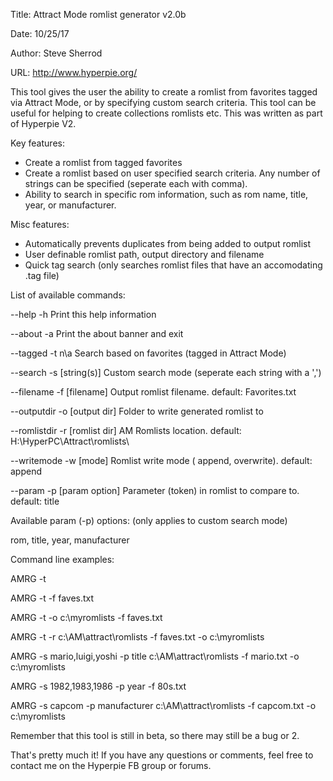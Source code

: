 Title: Attract Mode romlist generator v2.0b

Date: 10/25/17

Author: Steve Sherrod

URL: http://www.hyperpie.org/

This tool gives the user the ability to create a romlist from favorites tagged via Attract Mode, or by
specifying custom search criteria. This tool can be useful for helping to create collections romlists etc.
This was written as part of Hyperpie V2.

Key features:

- Create a romlist from tagged favorites
- Create a romlist based on user specified search criteria. Any number of strings can be specified (seperate each with comma).
- Ability to search in specific rom information, such as rom name, title, year, or manufacturer.

Misc features:

- Automatically prevents duplicates from being added to output romlist
- User definable romlist path, output directory and filename
- Quick tag search (only searches romlist files that have an accomodating .tag file)

List of available commands:

--help          -h                              Print this help information 

--about         -a                              Print the about banner and exit 

--tagged        -t      n\a                     Search based on favorites (tagged in Attract Mode) 

--search        -s      [string(s)]             Custom search mode (seperate each string with a ',') 

--filename      -f      [filename]              Output romlist filename. default: Favorites.txt 

--outputdir     -o      [output dir]            Folder to write generated romlist to 

--romlistdir    -r      [romlist dir]           AM Romlists location. default: H:\HyperPC\Attract\romlists\ 

--writemode     -w      [mode]                  Romlist write mode ( append, overwrite). default: append 

--param         -p      [param option]          Parameter (token) in romlist to compare to. default: title 

Available param (-p) options:   (only applies to custom search mode)

rom, title, year, manufacturer 

Command line examples: 

AMRG -t 

AMRG -t -f faves.txt 

AMRG -t -o c:\myromlists -f faves.txt 

AMRG -t -r c:\AM\attract\romlists -f faves.txt -o c:\myromlists 

AMRG -s mario,luigi,yoshi -p title c:\AM\attract\romlists -f mario.txt -o c:\myromlists 

AMRG -s 1982,1983,1986 -p year -f 80s.txt 

AMRG -s capcom -p manufacturer c:\AM\attract\romlists -f capcom.txt -o c:\myromlists 

Remember that this tool is still in beta, so there may still be a bug or 2. 

That's pretty much it! If you have any questions or comments, feel free to contact me on the Hyperpie FB group or forums. 
